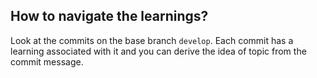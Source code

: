 ## How to navigate the learnings?
Look at the commits on the base branch `develop`. Each commit has a learning associated with it and you can derive the idea of topic from the commit message.
